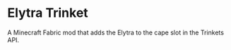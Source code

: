 # Elytra Trinket

A Minecraft Fabric mod that adds the Elytra to the cape slot in the Trinkets API.
